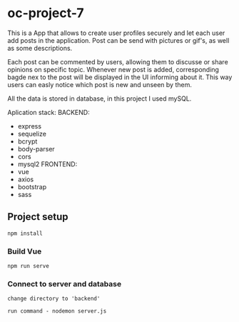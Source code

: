 # oc-project-7

This is a App that allows to create user profiles securely and let each user add posts in the application. Post can be send with pictures or gif's, as well as some descriptions.

Each post can be commented by users, allowing them to discusse or share opinions on specific topic. Whenever new post is added, corresponding bagde nex to the post will be displayed in the UI informing about it. This way users can easly notice which post is new and unseen by them.

All the data is stored in database, in this project I used mySQL.

Aplication stack:
BACKEND:
- express
- sequelize
- bcrypt
- body-parser
- cors
- mysql2
FRONTEND:
- vue
- axios
- bootstrap
- sass


## Project setup
```
npm install
```

### Build Vue 
```
npm run serve
```

### Connect to server and database
```
change directory to 'backend'

run command - nodemon server.js
```

